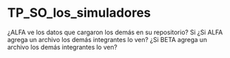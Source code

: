# TP_SO_los_simuladores
¿ALFA ve los datos que cargaron los demás en su repositorio? Si
¿Si ALFA agrega un archivo los demás integrantes lo ven? 
¿Si BETA agrega un archivo los demás integrantes lo ven?
